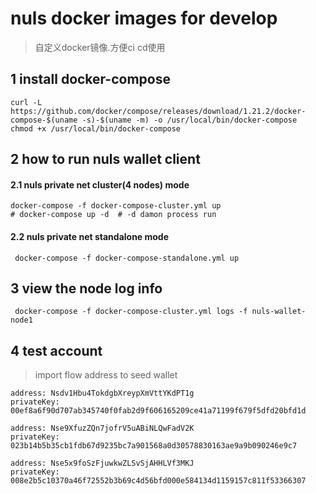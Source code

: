 # nuls docker images for develop
> 自定义docker镜像.方便ci cd使用

## 1 install docker-compose
```shell
curl -L https://github.com/docker/compose/releases/download/1.21.2/docker-compose-$(uname -s)-$(uname -m) -o /usr/local/bin/docker-compose
chmod +x /usr/local/bin/docker-compose
```
## 2 how to run nuls wallet client
#### 2.1 nuls private net cluster(4 nodes) mode
```shell
docker-compose -f docker-compose-cluster.yml up
# docker-compose up -d  # -d damon process run
```
#### 2.2 nuls private net standalone mode
```shell
 docker-compose -f docker-compose-standalone.yml up
```

## 3 view the node log info
```shell
 docker-compose -f docker-compose-cluster.yml logs -f nuls-wallet-node1
```

## 4 test account
> import flow address to seed wallet
```shell
address: Nsdv1Hbu4TokdgbXreypXmVttYKdPT1g
privateKey: 00ef8a6f90d707ab345740f0fab2d9f606165209ce41a71199f679f5dfd20bfd1d

address: Nse9XfuzZQn7jofrV5uABiNLQwFadV2K
privateKey: 023b14b5b35cb1fdb67d9235bc7a901568a0d30578830163ae9a9b090246e9c7

address: Nse5x9foSzFjuwkwZLSvSjAHHLVf3MKJ
privateKey: 008e2b5c10370a46f72552b3b69c4d56bfd000e584134d1159157c811f53366307
```